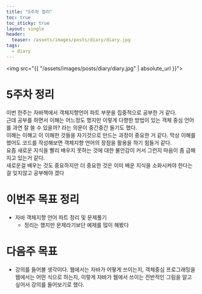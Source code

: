 ```yaml
---
title: "5주차 정리"
toc: true
toc_sticky: true
layout: single
header:
  teaser: /assets/images/posts/diary/diary.jpg
tags:
  - diary 
---
```


<img src="{{ "/assets/images/posts/diary/diary.jpg" | absolute_url }}">
# 5주차 정리
이번 한주는 자바책에서 객체지향언어 파트 부분을 집중적으로 공부한 거 같다. <br>
근데 공부를 하면서 이해는 어느정도 했지만 이렇게 다향한 방법이 있는 객체 중심 언어를 과연 잘 쓸 수 있을까? 라는 의문이 중간중간 들기도 했다.<br>
이해는 이해고 이 이해한 것들을 자기것으로 만드는 과정이 중요한 거 같다. 막상 이해를 했어도 코드를 작성해보면 객체지향 언어의 장점을 활용을 하기 힘들거 같다.<br>
요즘 새로운 지식을 빨리 배우지 못하는 것에 대한 불안감이 커서 그런지 마음이 좀 급해지고 있는거 같다.<br>
새로운걸 배우는 것도 중요하지만 더 중요한 것은 이미 배운 지식을 소화시켜야 한다는 걸 잊지않고 공부해야 겠다
# 이번주 목표 정리
- 자바 객체지향 언어 파트 정리 및 문제풀기
	- 정리는 했지만 문제라기보단 예제를 많이 해봤다

# 다음주 목표
- 강의를 들어볼 생각이다. 웹에서는 자바가 어떻게 쓰이는지, 객체중심 프로그래밍을 웹에서는 어떤 식으로 하는지, 이렇게 자바가 웹에서 쓰이는 전반적인 그림을 알고 싶어서 강의를 들어보기로 했다.
